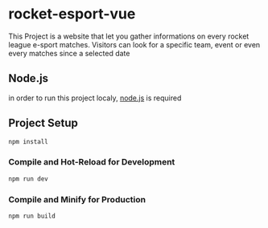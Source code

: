 # rocket-esport-vue

This Project is a website that let you gather informations on every rocket league e-sport matches.
Visitors can look for a specific team, event or even every matches since a selected date

## Node.js

in order to run this project localy, [node.js](https://nodejs.org/fr) is required

## Project Setup

```sh
npm install
```

### Compile and Hot-Reload for Development

```sh
npm run dev
```

### Compile and Minify for Production

```sh
npm run build
```
